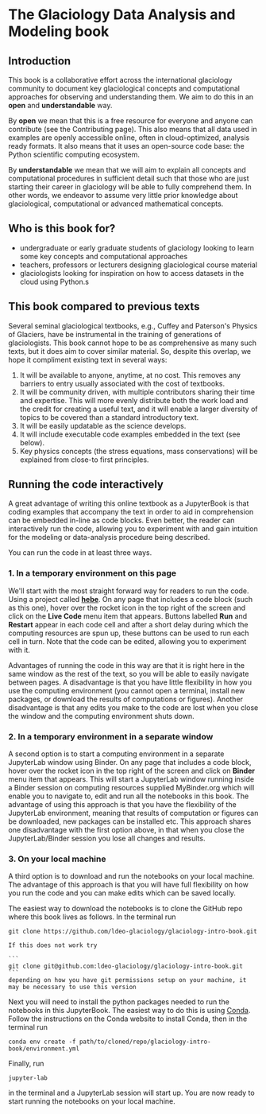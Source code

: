# The Glaciology Data Analysis and Modeling book

## Introduction
This book is a collaborative effort across the international glaciology community to document key glaciological concepts and computational approaches for observing and understanding them. We aim to do this in an **open** and **understandable** way.

By **open** we mean that this is a free resource for everyone and anyone can contribute (see the Contributing page). This also means that all data used in examples are openly accessible online, often in cloud-optimized, analysis ready formats. It also means that it uses an open-source code base: the Python scientific computing ecosystem.

By **understandable** we mean that we will aim to explain all concepts and computational procedures in sufficient detail such that those who are just starting their career in glaciology will be able to fully comprehend them. In other words, we endeavor to assume very little prior knowledge about glaciological, computational or advanced mathematical concepts.

## Who is this book for?
- undergraduate or early graduate students of glaciology looking to learn some key concepts and computational approaches
- teachers, professors or lecturers designing glaciological course material
- glaciologists looking for inspiration on how to access datasets in the cloud using Python.s

## This book compared to previous texts
Several seminal glaciological textbooks, e.g., Cuffey and Paterson's Physics of Glaciers, have be instrumental in the training of generations of glaciologists. This book cannot hope to be as comprehensive as many such texts, but it does aim to cover similar material. So, despite this overlap, we hope it compliment existing text in several ways:  
1. It will be available to anyone, anytime, at no cost. This removes any barriers to entry usually associated with the cost of textbooks.
2. It will be community driven, with multiple contributors sharing their time and expertise. This will more evenly distribute both the work load and the credit for creating a useful text, and it will enable a larger diversity of topics to be covered than a standard introductory text.
3. It will be easily updatable as the science develops.
4. It will include executable code examples embedded in the text (see below).
5. Key physics concepts (the stress equations, mass conservations) will be explained from close-to first principles.


## Running the code interactively
A great advantage of writing this online textbook as a JupyterBook is that coding examples that accompany the text in order to aid in comprehension can be embedded in-line as code blocks. Even better, the reader can interactively run the code, allowing you to experiment with and gain intuition for the modeling or data-analysis procedure being described.

You can run the code in at least three ways.

### 1. In a temporary environment on this page
We'll start with the most straight forward way for readers to run the code. Using a project called **[hebe]( https://thebe.readthedocs.io/en/latest/index.html)**. On any page that includes a code block (such as this one), hover over the rocket icon in the top right of the screen and click on the **Live Code** menu item that appears. Buttons labelled **Run** and **Restart** appear in each code cell and after a short delay during which the computing resources are spun up, these buttons can be used to run each cell in turn. Note that the code can be edited, allowing you to experiment with it.

Advantages of running the code in this way are that it is right here in the same window as the rest of the text, so you will be able to easily navigate between pages. A disadvantage is that you have little flexibility in how you use the computing environment (you cannot open a terminal, install new packages, or download the results of computations or figures). Another disadvantage is that any edits you make to the code are lost when you close the window and the computing environment shuts down.  


### 2. In a temporary environment in a separate window  
A second option is to start a computing environment in a separate JupyterLab window using Binder. On any page that includes a code block, hover over the rocket icon in the top right of the screen and click on **Binder** menu item that appears. This will start a JupyterLab window running inside a Binder session on computing resources supplied MyBinder.org which will enable you to navigate to, edit and run all the notebooks in this book. The advantage of using this approach is that you have the flexibility of the JupyterLab environment, meaning that results of computation or figures can be downloaded, new packages can be installed etc. This approach shares one disadvantage with the first option above, in that when you close the JupyterLab/Binder session you lose all changes and results.

### 3. On your local machine
A third option is to download and run the notebooks on your local machine. The advantage of this approach is that you will have full flexibility on how you run the code and you can make edits which can be saved locally.

The easiest way to download the notebooks is to clone the GitHub repo where this book lives as follows. In the terminal run
```
git clone https://github.com/ldeo-glaciology/glaciology-intro-book.git
```
  `````{note}
  If this does not work try

  ```
  git clone git@github.com:ldeo-glaciology/glaciology-intro-book.git
  ```
  depending on how you have git permissions setup on your machine, it may be necessary to use this version
  `````

Next you will need to install the python packages needed to run the notebooks in this JupyterBook. The easiest way to do this is using [Conda](https://docs.conda.io/en/latest/). Follow the instructions on the Conda website to install Conda, then in the terminal run
```
conda env create -f path/to/cloned/repo/glaciology-intro-book/environment.yml
```

Finally, run
```
jupyter-lab
```
in the terminal and a JupyterLab session will start up. You are now ready to start running the notebooks on your local machine.
